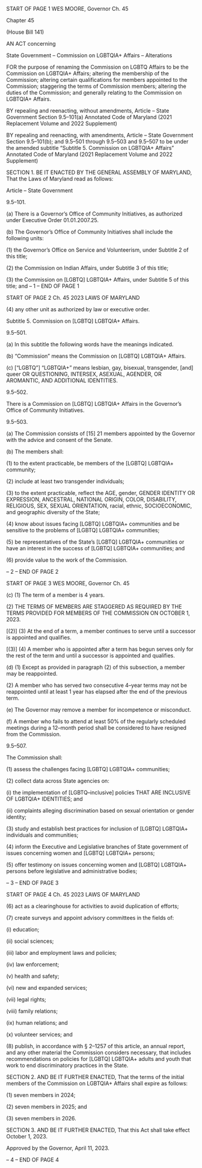 START OF PAGE 1
WES MOORE, Governor Ch. 45

Chapter 45

(House Bill 141)

AN ACT concerning

State Government – Commission on LGBTQIA+ Affairs – Alterations

FOR the purpose of renaming the Commission on LGBTQ Affairs to be the Commission on
LGBTQIA+ Affairs; altering the membership of the Commission; altering certain
qualifications for members appointed to the Commission; staggering the terms of
Commission members; altering the duties of the Commission; and generally relating
to the Commission on LGBTQIA+ Affairs.

BY repealing and reenacting, without amendments,
Article – State Government
Section 9.5–101(a)
Annotated Code of Maryland
(2021 Replacement Volume and 2022 Supplement)

BY repealing and reenacting, with amendments,
Article – State Government
Section 9.5–101(b); and 9.5–501 through 9.5–503 and 9.5–507 to be under the
amended subtitle “Subtitle 5. Commission on LGBTQIA+ Affairs”
Annotated Code of Maryland
(2021 Replacement Volume and 2022 Supplement)

SECTION 1. BE IT ENACTED BY THE GENERAL ASSEMBLY OF MARYLAND,
That the Laws of Maryland read as follows:

Article – State Government

9.5–101.

(a) There is a Governor’s Office of Community Initiatives, as authorized under
Executive Order 01.01.2007.25.

(b) The Governor’s Office of Community Initiatives shall include the following
units:

(1) the Governor’s Office on Service and Volunteerism, under Subtitle 2 of
this title;

(2) the Commission on Indian Affairs, under Subtitle 3 of this title;

(3) the Commission on [LGBTQ] LGBTQIA+ Affairs, under Subtitle 5 of
this title; and
– 1 –
END OF PAGE 1

START OF PAGE 2
Ch. 45 2023 LAWS OF MARYLAND

(4) any other unit as authorized by law or executive order.

Subtitle 5. Commission on [LGBTQ] LGBTQIA+ Affairs.

9.5–501.

(a) In this subtitle the following words have the meanings indicated.

(b) “Commission” means the Commission on [LGBTQ] LGBTQIA+ Affairs.

(c) [“LGBTQ”] “LGBTQIA+” means lesbian, gay, bisexual, transgender, [and]
queer OR QUESTIONING, INTERSEX, ASEXUAL, AGENDER, OR AROMANTIC, AND
ADDITIONAL IDENTITIES.

9.5–502.

There is a Commission on [LGBTQ] LGBTQIA+ Affairs in the Governor’s Office of
Community Initiatives.

9.5–503.

(a) The Commission consists of [15] 21 members appointed by the Governor with
the advice and consent of the Senate.

(b) The members shall:

(1) to the extent practicable, be members of the [LGBTQ] LGBTQIA+
community;

(2) include at least two transgender individuals;

(3) to the extent practicable, reflect the AGE, gender, GENDER IDENTITY
OR EXPRESSION, ANCESTRAL, NATIONAL ORIGIN, COLOR, DISABILITY, RELIGIOUS,
SEX, SEXUAL ORIENTATION, racial, ethnic, SOCIOECONOMIC, and geographic diversity
of the State;

(4) know about issues facing [LGBTQ] LGBTQIA+ communities and be
sensitive to the problems of [LGBTQ] LGBTQIA+ communities;

(5) be representatives of the State’s [LGBTQ] LGBTQIA+ communities
or have an interest in the success of [LGBTQ] LGBTQIA+ communities; and

(6) provide value to the work of the Commission.

– 2 –
END OF PAGE 2

START OF PAGE 3
WES MOORE, Governor Ch. 45

(c) (1) The term of a member is 4 years.

(2) THE TERMS OF MEMBERS ARE STAGGERED AS REQUIRED BY THE
TERMS PROVIDED FOR MEMBERS OF THE COMMISSION ON OCTOBER 1, 2023.

[(2)] (3) At the end of a term, a member continues to serve until a
successor is appointed and qualifies.

[(3)] (4) A member who is appointed after a term has begun serves only
for the rest of the term and until a successor is appointed and qualifies.

(d) (1) Except as provided in paragraph (2) of this subsection, a member may
be reappointed.

(2) A member who has served two consecutive 4–year terms may not be
reappointed until at least 1 year has elapsed after the end of the previous term.

(e) The Governor may remove a member for incompetence or misconduct.

(f) A member who fails to attend at least 50% of the regularly scheduled meetings
during a 12–month period shall be considered to have resigned from the Commission.

9.5–507.

The Commission shall:

(1) assess the challenges facing [LGBTQ] LGBTQIA+ communities;

(2) collect data across State agencies on:

(i) the implementation of [LGBTQ–inclusive] policies THAT ARE
INCLUSIVE OF LGBTQIA+ IDENTITIES; and

(ii) complaints alleging discrimination based on sexual orientation
or gender identity;

(3) study and establish best practices for inclusion of [LGBTQ]
LGBTQIA+ individuals and communities;

(4) inform the Executive and Legislative branches of State government of
issues concerning women and [LGBTQ] LGBTQIA+ persons;

(5) offer testimony on issues concerning women and [LGBTQ]
LGBTQIA+ persons before legislative and administrative bodies;

– 3 –
END OF PAGE 3

START OF PAGE 4
Ch. 45 2023 LAWS OF MARYLAND

(6) act as a clearinghouse for activities to avoid duplication of efforts;

(7) create surveys and appoint advisory committees in the fields of:

(i) education;

(ii) social sciences;

(iii) labor and employment laws and policies;

(iv) law enforcement;

(v) health and safety;

(vi) new and expanded services;

(vii) legal rights;

(viii) family relations;

(ix) human relations; and

(x) volunteer services; and

(8) publish, in accordance with § 2–1257 of this article, an annual report,
and any other material the Commission considers necessary, that includes
recommendations on policies for [LGBTQ] LGBTQIA+ adults and youth that work to end
discriminatory practices in the State.

SECTION 2. AND BE IT FURTHER ENACTED, That the terms of the initial
members of the Commission on LGBTQIA+ Affairs shall expire as follows:

(1) seven members in 2024;

(2) seven members in 2025; and

(3) seven members in 2026.

SECTION 3. AND BE IT FURTHER ENACTED, That this Act shall take effect
October 1, 2023.

Approved by the Governor, April 11, 2023.

– 4 –
END OF PAGE 4